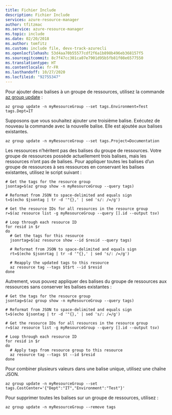 ```yaml
---
title: Fichier Include
description: Fichier Include
services: azure-resource-manager
author: tfitzmac
ms.service: azure-resource-manager
ms.topic: include
ms.date: 02/20/2018
ms.author: tomfitz
ms.custom: include file, devx-track-azurecli
ms.openlocfilehash: 53d4aa70b55577cdf2f6a1b898b496eb368157f5
ms.sourcegitcommit: 8c7f47cc301ca07e7901d95b5fb81f08e6577550
ms.translationtype: HT
ms.contentlocale: fr-FR
ms.lasthandoff: 10/27/2020
ms.locfileid: "92755347"
---
```

Pour ajouter deux balises à un groupe de ressources, utilisez la commande [az group update](/cli/azure/group) :

```azurecli-interactive
az group update -n myResourceGroup --set tags.Environment=Test tags.Dept=IT
```

Supposons que vous souhaitez ajouter une troisième balise. Exécutez de nouveau la commande avec la nouvelle balise. Elle est ajoutée aux balises existantes.

```azurecli-interactive
az group update -n myResourceGroup --set tags.Project=Documentation
```

Les ressources n’héritent pas des balises du groupe de ressources. Votre groupe de ressources possède actuellement trois balises, mais les ressources n’ont pas de balises. Pour appliquer toutes les balises d’un groupe de ressources à ses ressources en conservant les balises existantes, utilisez le script suivant :

```azurecli-interactive
# Get the tags for the resource group
jsontag=$(az group show -n myResourceGroup --query tags)

# Reformat from JSON to space-delimited and equals sign
t=$(echo $jsontag | tr -d '"{},' | sed 's/: /=/g')

# Get the resource IDs for all resources in the resource group
r=$(az resource list -g myResourceGroup --query [].id --output tsv)

# Loop through each resource ID
for resid in $r
do
  # Get the tags for this resource
  jsonrtag=$(az resource show --id $resid --query tags)
  
  # Reformat from JSON to space-delimited and equals sign
  rt=$(echo $jsonrtag | tr -d '"{},' | sed 's/: /=/g')
  
  # Reapply the updated tags to this resource
  az resource tag --tags $t$rt --id $resid
done
```

Autrement, vous pouvez appliquer des balises du groupe de ressources aux ressources sans conserver les balises existantes :

```azurecli-interactive
# Get the tags for the resource group
jsontag=$(az group show -n myResourceGroup --query tags)

# Reformat from JSON to space-delimited and equals sign
t=$(echo $jsontag | tr -d '"{},' | sed 's/: /=/g')

# Get the resource IDs for all resources in the resource group
r=$(az resource list -g myResourceGroup --query [].id --output tsv)

# Loop through each resource ID
for resid in $r
do
  # Apply tags from resource group to this resource
  az resource tag --tags $t --id $resid
done
```

Pour combiner plusieurs valeurs dans une balise unique, utilisez une chaîne JSON.

```azurecli-interactive
az group update -n myResourceGroup --set tags.CostCenter='{"Dept":"IT","Environment":"Test"}'
```

Pour supprimer toutes les balises sur un groupe de ressources, utilisez :

```azurecli-interactive
az group update -n myResourceGroup --remove tags
```
